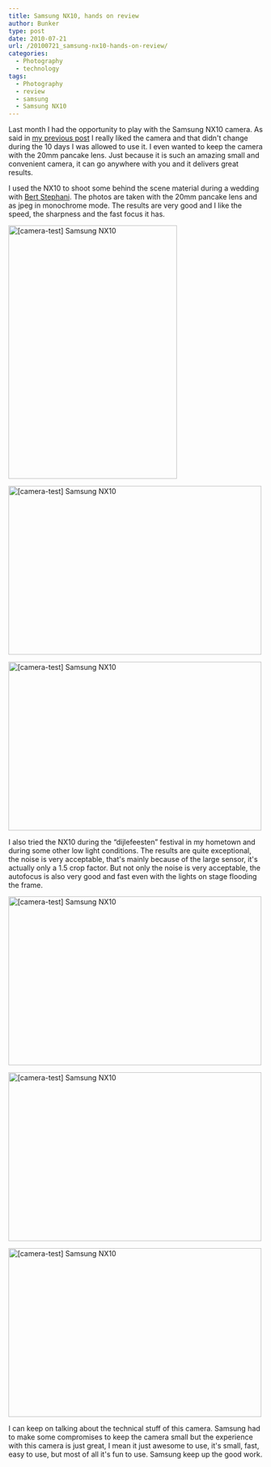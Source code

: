 ```yaml
---
title: Samsung NX10, hands on review
author: Bunker
type: post
date: 2010-07-21
url: /20100721_samsung-nx10-hands-on-review/
categories:
  - Photography
  - technology
tags:
  - Photography
  - review
  - samsung
  - Samsung NX10
---
```

Last month I had the opportunity to play with the Samsung NX10 camera. As said in [my previous post][1] I really liked the camera and that didn't change during the 10 days I was allowed to use it. I even wanted to keep the camera with the 20mm pancake lens. Just because it is such an amazing small and convenient camera, it can go anywhere with you and it delivers great results.

I used the NX10 to shoot some behind the scene material during a wedding with [Bert Stephani][2]. The photos are taken with the 20mm pancake lens and as jpeg in monochrome mode. The results are very good and I like the speed, the sharpness and the fast focus it has.

[<img src="http://farm5.static.flickr.com/4141/4791201689_b7156075c9.jpg" width="333" height="500" alt="[camera-test] Samsung NX10" />][3]

[<img src="http://farm5.static.flickr.com/4095/4791202209_1e48ba34f7.jpg" width="500" height="333" alt="[camera-test] Samsung NX10" />][4]

[<img src="http://farm5.static.flickr.com/4119/4791203085_ab5304223e.jpg" width="500" height="333" alt="[camera-test] Samsung NX10" />][5]

I also tried the NX10 during the &#8220;dijlefeesten&#8221; festival in my hometown and during some other low light conditions. The results are quite exceptional, the noise is very acceptable, that's mainly because of the large sensor, it's actually only a 1.5 crop factor. But not only the noise is very acceptable, the autofocus is also very good and fast even with the lights on stage flooding the frame.

[<img src="http://farm5.static.flickr.com/4141/4791838302_4cc8a52c73.jpg" width="500" height="333" alt="[camera-test] Samsung NX10" />][6]

[<img src="http://farm5.static.flickr.com/4099/4791208367_978509c572.jpg" width="500" height="333" alt="[camera-test] Samsung NX10" />][7]

[<img src="http://farm5.static.flickr.com/4143/4791840000_dbb4c00656.jpg" width="500" height="333" alt="[camera-test] Samsung NX10" />][8]

I can keep on talking about the technical stuff of this camera. Samsung had to make some compromises to keep the camera small but the experience with this camera is just great, I mean it just awesome to use, it's small, fast, easy to use, but most of all it's fun to use. Samsung keep up the good work.

 [1]: http://www.achter.be/20100620_samsung-nx10/ "Samsung NX10"
 [2]: http://www.bertstephani.com
 [3]: http://www.flickr.com/photos/loneblackrider/4791201689/ "[camera-test] Samsung NX10 by PitsLamp photography, on Flickr"
 [4]: http://www.flickr.com/photos/loneblackrider/4791202209/ "[camera-test] Samsung NX10 by PitsLamp photography, on Flickr"
 [5]: http://www.flickr.com/photos/loneblackrider/4791203085/ "[camera-test] Samsung NX10 by PitsLamp photography, on Flickr"
 [6]: http://www.flickr.com/photos/loneblackrider/4791838302/ "[camera-test] Samsung NX10 by PitsLamp photography, on Flickr"
 [7]: http://www.flickr.com/photos/loneblackrider/4791208367/ "[camera-test] Samsung NX10 by PitsLamp photography, on Flickr"
 [8]: http://www.flickr.com/photos/loneblackrider/4791840000/ "[camera-test] Samsung NX10 by PitsLamp photography, on Flickr"